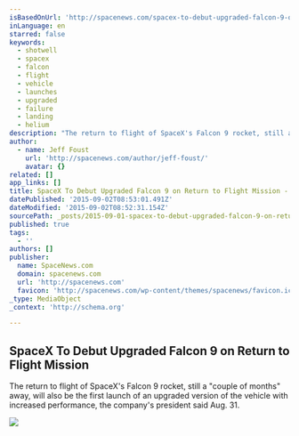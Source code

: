 ```yaml
---
isBasedOnUrl: 'http://spacenews.com/spacex-to-debut-upgraded-falcon-9-on-return-to-flight-mission/'
inLanguage: en
starred: false
keywords:
  - shotwell
  - spacex
  - falcon
  - flight
  - vehicle
  - launches
  - upgraded
  - failure
  - landing
  - helium
description: "The return to flight of SpaceX's Falcon 9 rocket, still a \"couple of months\" away, will also be the first launch of an upgraded version of the vehicle with increased performance, the company's president said Aug. 31."
author:
  - name: Jeff Foust
    url: 'http://spacenews.com/author/jeff-foust/'
    avatar: {}
related: []
app_links: []
title: SpaceX To Debut Upgraded Falcon 9 on Return to Flight Mission - SpaceNews.com
datePublished: '2015-09-02T08:53:01.491Z'
dateModified: '2015-09-02T08:52:31.154Z'
sourcePath: _posts/2015-09-01-spacex-to-debut-upgraded-falcon-9-on-return-to-flight-missio.md
published: true
tags:
  - ''
authors: []
publisher:
  name: SpaceNews.com
  domain: spacenews.com
  url: 'http://spacenews.com'
  favicon: 'http://spacenews.com/wp-content/themes/spacenews/favicon.ico'
_type: MediaObject
_context: 'http://schema.org'

---
```

<article style=""><h1>SpaceX To Debut Upgraded Falcon 9 on Return to Flight Mission</h1><p>The return to flight of SpaceX's Falcon 9 rocket, still a "couple of months" away, will also be the first launch of an upgraded version of the vehicle with increased performance, the company's president said Aug. 31.</p><img src="http://spacenews.com/wp-content/uploads/2015/02/Falcon-9-DSCOVR-Launch.jpeg" /></article>